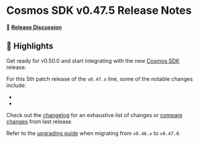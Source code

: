 # Cosmos SDK v0.47.5 Release Notes

💬 [**Release Discussion**](https://github.com/orgs/cosmos/discussions/categories/announcements)

## 🚀 Highlights

Get ready for v0.50.0 and start integrating with the new [Cosmos SDK](https://github.com/cosmos/cosmos-sdk/releases/tag/v0.50.0-rc.0) release.

For this 5th patch release of the `v0.47.x` line, some of the notable changes include:

* <TODO>
* <TODO>

Check out the [changelog](https://github.com/cosmos/cosmos-sdk/blob/v0.47.5/CHANGELOG.md) for an exhaustive list of changes or [compare changes](https://github.com/cosmos/cosmos-sdk/compare/release/v0.47.4...v0.47.5) from last release.

Refer to the [upgrading guide](https://github.com/cosmos/cosmos-sdk/blob/release/v0.47.x/UPGRADING.md) when migrating from `v0.46.x` to `v0.47.0`.
